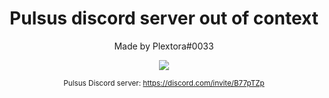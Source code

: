 <div align="center">
  <h1>Pulsus discord server out of context</h1>
  <p>Made by Plextora#0033</p>
  <img src="https://plextora.is-from.space/r/6YkChcg7gB.png">
  
  <sub>Pulsus Discord server: https://discord.com/invite/B77pTZp</sub>
</div>
